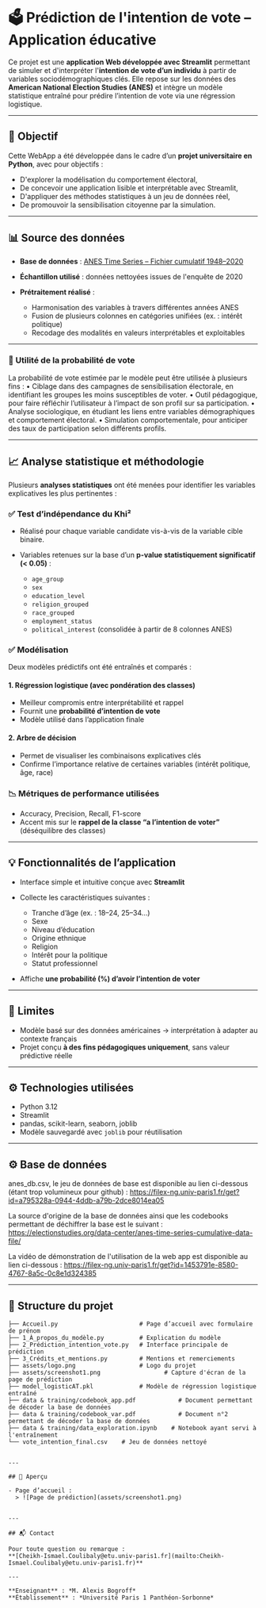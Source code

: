 # 🗳️ Prédiction de l'intention de vote – Application éducative

Ce projet est une **application Web développée avec Streamlit** permettant de simuler et d'interpréter l'**intention de vote d’un individu** à partir de variables sociodémographiques clés. Elle repose sur les données des **American National Election Studies (ANES)** et intègre un modèle statistique entraîné pour prédire l’intention de vote via une régression logistique.

---

## 📌 Objectif

Cette WebApp a été développée dans le cadre d’un **projet universitaire en Python**, avec pour objectifs :

* D'explorer la modélisation du comportement électoral,
* De concevoir une application lisible et interprétable avec Streamlit,
* D'appliquer des méthodes statistiques à un jeu de données réel,
* De promouvoir la sensibilisation citoyenne par la simulation.

---

## 📊 Source des données

* **Base de données** : [ANES Time Series – Fichier cumulatif 1948–2020](https://electionstudies.org/data-center/)
* **Échantillon utilisé** : données nettoyées issues de l'enquête de 2020
* **Prétraitement réalisé** :

  * Harmonisation des variables à travers différentes années ANES
  * Fusion de plusieurs colonnes en catégories unifiées (ex. : intérêt politique)
  * Recodage des modalités en valeurs interprétables et exploitables

---

### 🎯 Utilité de la probabilité de vote

La probabilité de vote estimée par le modèle peut être utilisée à plusieurs fins :
	•	Ciblage dans des campagnes de sensibilisation électorale, en identifiant les groupes les moins susceptibles de voter.
	•	Outil pédagogique, pour faire réfléchir l’utilisateur à l’impact de son profil sur sa participation.
	•	Analyse sociologique, en étudiant les liens entre variables démographiques et comportement électoral.
	•	Simulation comportementale, pour anticiper des taux de participation selon différents profils.

--- 

## 📈 Analyse statistique et méthodologie

Plusieurs **analyses statistiques** ont été menées pour identifier les variables explicatives les plus pertinentes :

### ✅ Test d’indépendance du Khi²

* Réalisé pour chaque variable candidate vis-à-vis de la variable cible binaire.
* Variables retenues sur la base d’un **p-value statistiquement significatif (< 0.05)** :

  * `age_group`
  * `sex`
  * `education_level`
  * `religion_grouped`
  * `race_grouped`
  * `employment_status`
  * `political_interest` (consolidée à partir de 8 colonnes ANES)

### ✅ Modélisation

Deux modèles prédictifs ont été entraînés et comparés :

#### 1. **Régression logistique (avec pondération des classes)**

* Meilleur compromis entre interprétabilité et rappel
* Fournit une **probabilité d’intention de vote**
* Modèle utilisé dans l’application finale

#### 2. **Arbre de décision**

* Permet de visualiser les combinaisons explicatives clés
* Confirme l’importance relative de certaines variables (intérêt politique, âge, race)

### 📉 Métriques de performance utilisées

* Accuracy, Precision, Recall, F1-score
* Accent mis sur le **rappel de la classe “a l’intention de voter”** (déséquilibre des classes)

---

## 💡 Fonctionnalités de l’application

* Interface simple et intuitive conçue avec **Streamlit**
* Collecte les caractéristiques suivantes :

  * Tranche d’âge (ex. : 18–24, 25–34...)
  * Sexe
  * Niveau d’éducation
  * Origine ethnique
  * Religion
  * Intérêt pour la politique
  * Statut professionnel
* Affiche **une probabilité (%) d’avoir l’intention de voter**

---

## 🧠 Limites

* Modèle basé sur des données américaines → interprétation à adapter au contexte français
* Projet conçu **à des fins pédagogiques uniquement**, sans valeur prédictive réelle

---

## ⚙️ Technologies utilisées

* Python 3.12
* Streamlit
* pandas, scikit-learn, seaborn, joblib
* Modèle sauvegardé avec `joblib` pour réutilisation

---

## ⚙️ Base de données

anes_db.csv, le jeu de données de base est disponible au lien ci-dessous (étant trop volumineux pour github) :
https://filex-ng.univ-paris1.fr/get?id=a795328a-0944-4ddb-a79b-2dce8014ea05

La source d'origine de la base de données ainsi que les codebooks permettant de déchiffrer la base est le suivant :
https://electionstudies.org/data-center/anes-time-series-cumulative-data-file/

La vidéo de démonstration de l'utilisation de la web app est disponible au lien ci-dessous : 
https://filex-ng.univ-paris1.fr/get?id=1453791e-8580-4767-8a5c-0c8e1d324385

---

## 📁 Structure du projet

```
├── Accueil.py                       # Page d’accueil avec formulaire de prénom
├── 1_À_propos_du_modèle.py          # Explication du modèle
├── 2_Prédiction_intention_vote.py   # Interface principale de prédiction
├── 3_Crédits_et_mentions.py         # Mentions et remerciements
├── assets/logo.png                  # Logo du projet
├── assets/screenshot1.png                  # Capture d'écran de la page de prédiction
├── model_logisticAT.pkl             # Modèle de régression logistique entraîné
├── data & training/codebook_app.pdf            # Document permettant de décoder la base de données
├── data & training/codebook_var.pdf            # Document n°2 permettant de décoder la base de données
├── data & training/data_exploration.ipynb    # Notebook ayant servi à l'entraînement
└── vote_intention_final.csv    # Jeu de données nettoyé


---

## 📸 Aperçu

- Page d’accueil :
  > ![Page de prédiction](assets/screenshot1.png)


---

## 📬 Contact

Pour toute question ou remarque :
**[Cheikh-Ismael.Coulibaly@etu.univ-paris1.fr](mailto:Cheikh-Ismael.Coulibaly@etu.univ-paris1.fr)**

---

**Enseignant** : *M. Alexis Bogroff*
**Établissement** : *Université Paris 1 Panthéon-Sorbonne*

